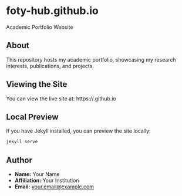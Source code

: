 # foty-hub.github.io
Academic Portfolio Website

## About
This repository hosts my academic portfolio, showcasing my research interests, publications, and projects.

## Viewing the Site
You can view the live site at: https://<username>.github.io

## Local Preview
If you have Jekyll installed, you can preview the site locally:
```bash
jekyll serve
```

## Author
- **Name:** Your Name
- **Affiliation:** Your Institution
- **Email:** your.email@example.com
